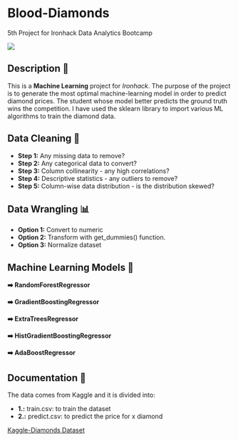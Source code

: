 # Blood-Diamonds 
5th Project for Ironhack Data Analytics Bootcamp

<img src="https://i.pinimg.com/originals/6d/f0/a5/6df0a5f7ce1c254f44b53fa2e899da36.gif">


## Description 💎

This is a **Machine Learning** project for *Ironhack*. 
The purpose of the project is to generate the most optimal machine-learning model in order to predict diamond prices. The student whose model better predicts the ground truth wins the competition. I have used the sklearn library to import various ML algorithms to train the diamond data.



## Data Cleaning 🧹

  - **Step 1:** Any missing data to remove?
  - **Step 2:** Any categorical data to convert?
  - **Step 3:** Column collinearity - any high correlations?
  - **Step 4:** Descriptive statistics - any outliers to remove?
  - **Step 5:** Column-wise data distribution - is the distribution skewed?


## Data Wrangling 📊

  - **Option 1:** Convert to numeric 
  - **Option 2:** Transform with get_dummies() function.
  - **Option 3:** Normalize dataset


## Machine Learning Models 📝

  **➡️ RandomForestRegressor**

  **➡️ GradientBoostingRegressor**

  **➡️ ExtraTreesRegressor**
  
  **➡️ HistGradientBoostingRegressor**

  **➡️ AdaBoostRegressor**




## Documentation 📃

The data comes from Kaggle and it is divided into:
- **1.:** train.csv: to train the dataset
- **2.:** predict.csv: to predict the price for x diamond

[Kaggle-Diamonds Dataset](https://www.kaggle.com/c/diamonds-datamad0620/data)


  





